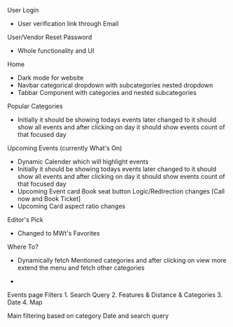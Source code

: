User Login
- User verification link through Email

User/Vendor Reset Password
- Whole functionality and UI

Home 
- Dark mode for website
- Navbar categorical dropdown with subcategories nested dropdown
- Tabbar Component with categories and nested subcategories

Popular Categories
- Initially it should be showing todays events later changed to it should show all events and after clicking on day it should show events count of that focused day

Upcoming Events (currently What's On)
- Dynamic Calender which will highlight events
- Initially it should be showing todays events later changed to it should show all events and after clicking on day it should show events count of that focused day
- Upcoming Event card Book seat button Logic/Redirection changes [Call now and Book Ticket]
- Upcoming Card aspect ratio changes

Editor's Pick
- Changed to MWt's Favorites

Where To?
- Dynamically fetch Mentioned categories and after clicking on view more extend the menu and fetch other categories


-


Events page
    Filters
        1. Search Query
        2. Features & Distance & Categories
        3. Date
        4. Map

Main filtering based on category
Date and search query
